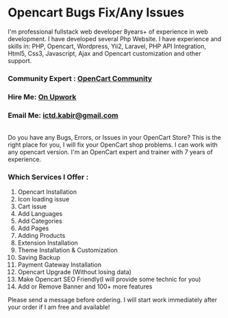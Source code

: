 # Opencart Bugs Fix/Any Issues
I'm professional fullstack web developer 8years+ of experience in web development. I have developed several Php Website. I have experience and skills in: PHP, Opencart, Wordpress, Yii2, Laravel, PHP API Integration, Html5, Css3, Javascript, Ajax and Opencart customization and other support.

### Community Expert : <a href="https://dly.to/ujnLXoXfkE8">OpenCart Community<a/>
### Hire Me: <a href="https://www.upwork.com/services/product/development-it-opencart-bugs-removal-or-fix-opencart-errors-1641008263730761728">On Upwork<a/>
### Email Me: <a href="mailto:ictd.kabir@gmail.com">ictd.kabir@gmail.com</a>

<br/>
Do you have any Bugs, Errors, or Issues in your OpenCart Store? This is the right place for you, I will fix your OpenCart shop problems. I can work with any opencart version. I'm an OpenCart expert and trainer with 7 years of experience.



### Which Services I Offer :
1. Opencart Installation
2. Icon loading issue
3. Cart issue
4. Add Languages
5. Add Categories
6. Add Pages
7. Adding Products
8. Extension Installation
9. Theme Installation & Customization
10. Saving Backup
11. Payment Gateway Installation
12. Opencart Upgrade (Without losing data)
13. Make Opencart SEO Friendly(I will provide some technic for you)
14. Add or Remove Banner and 100+ more features

Please send a message before ordering. I will start work immediately after your order if I am free and available!
